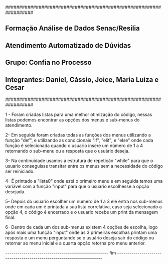 ##################################################################
##            Formação Análise de Dados Senac/Resilia           ##
##            Atendimento Automatizado de Dúvidas               ##
##            Grupo: Confia no Processo                         ##
##   Integrantes: Daniel, Cássio, Joice, Maria Luiza e Cesar    ##
##################################################################


1 - Foram criadas listas para uma melhor otimização do código, 
nessas listas podemos encontrar as opções dos menus e sub-menus do atendimento.

2- Em seguida foram criadas todas as funções dos menus utilizando a função "def",
e utilizando as condicionais "if", "elif", e "else" onde cada função é selecionada quando o usuario insere um número
de 1 a 4 retornando o sub-menu ou a resposta que o usuário deseja.

3- Na continuidade usamos a estrutura de repetição "while" para que o usuario conseguisse transitar entre os menus sem 
a necessidade do código ser reiniciado.

4- É printado a "lista0" onde está o primeiro menu e em seguida temos uma variável com a função "input" para que
o usuario escolhesse a opção desejada.

5- Depois do usuario escolher um numero de 1 a 3 ele entra nos sub-menus onde em cada um é printada a sua lista
correlativa, caso seja selecionado a opção 4, o código é encerrado e o usuario recebe um print da mensagem final.

6- Dentro de cada um dos sub-menus existem 4 opções de escolha, logo após mais uma função 
 "input" onde as  3 primeiras escolhas printam uma resposta e um menu perguntando se o usuário deseja sair do código ou retornar
ao menu inicial e a quarta opção retorna pro menu anterior.

--------------------------------------------------- fim ----------------------------------------------------------------------
